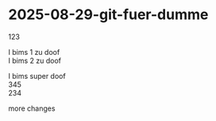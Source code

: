 # 2025-08-29-git-fuer-dumme

123

I bims 1 zu doof  
I bims 2 zu doof  

I bims super doof  
345  
234  

more changes
